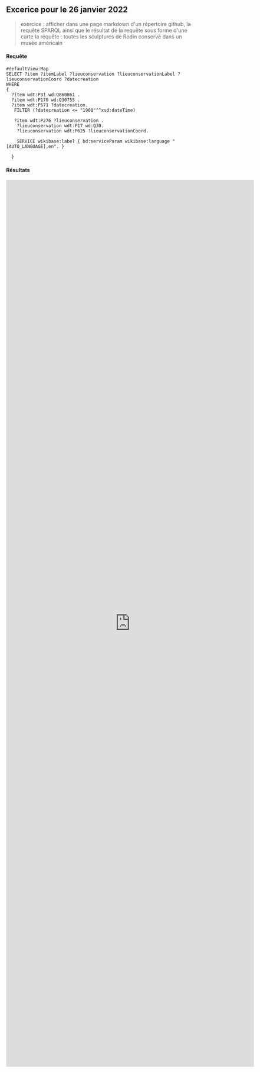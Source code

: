## Excerice pour le 26 janvier 2022

>  exercice : afficher dans une page markdown d'un répertoire github, la requête SPARQL ainsi que le résultat de la requête sous forme d'une carte 
>  la requête : toutes les sculptures de Rodin conservé dans un musée américain

#### Requête

````sparql
#defaultView:Map
SELECT ?item ?itemLabel ?lieuconservation ?lieuconservationLabel ?lieuconservationCoord ?datecreation
WHERE
{
  ?item wdt:P31 wd:Q860861 .
  ?item wdt:P170 wd:Q30755 .
  ?item wdt:P571 ?datecreation.
   FILTER (?datecreation <= "1900"^^xsd:dateTime)

   ?item wdt:P276 ?lieuconservation .
    ?lieuconservation wdt:P17 wd:Q30.
    ?lieuconservation wdt:P625 ?lieuconservationCoord.

    SERVICE wikibase:label { bd:serviceParam wikibase:language "[AUTO_LANGUAGE],en". }

  }
````

#### Résultats

<iframe style="width: 70vw; height: 60vh; border: none;" src="https://query.wikidata.org/embed.html#%23defaultView%3AMap%0ASELECT%20%3Fitem%20%3FitemLabel%20%20%3Fimage%20%3Flieuconservation%20%3FlieuconservationLabel%20%3FlieuconservationCoord%0AWHERE%0A%7B%0A%20%20%3Fitem%20wdt%3AP31%2Fwdt%3AP279%2a%20wd%3AQ860861%20.%0A%20%20%3Fitem%20wdt%3AP170%20wd%3AQ30755%20.%0A%20%20OPTIONAL%20%7B%0A%20%20%20%20%3Fitem%20wdt%3AP18%20%3Fimage.%0A%20%20%20%20%3Fitem%20wdt%3AP276%20%3Flieuconservation%20.%0A%20%20%20%20%3Flieuconservation%20wdt%3AP17%20wd%3AQ30.%0A%20%20%20%20%3Flieuconservation%20wdt%3AP625%20%3FlieuconservationCoord.%0A%7D%0A%20%20%7D%0A" referrerpolicy="origin" sandbox="allow-scripts allow-same-origin allow-popups" ></iframe>
